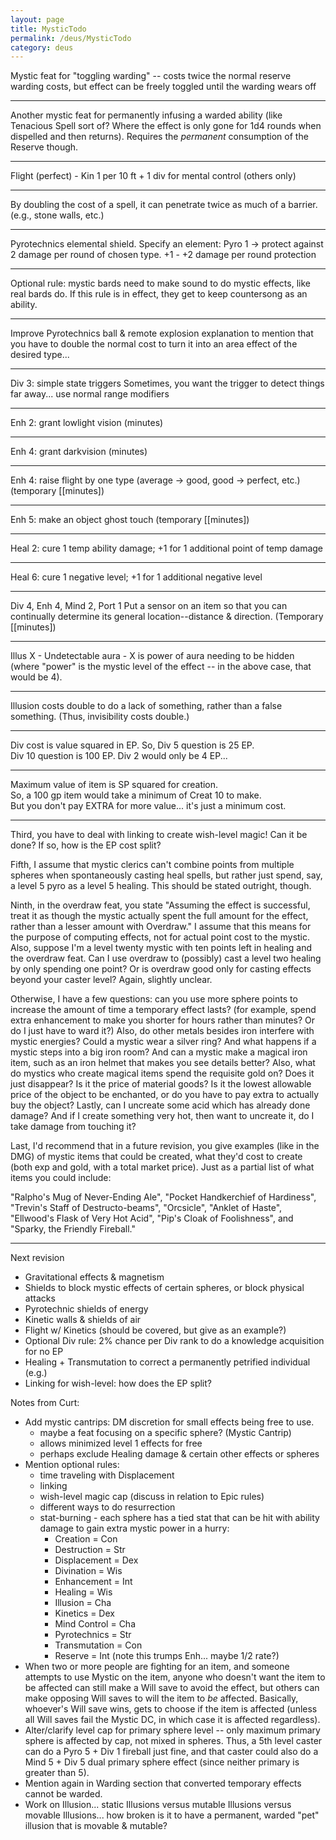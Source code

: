 ```yaml
---
layout: page
title: MysticTodo
permalink: /deus/MysticTodo
category: deus
---
```

Mystic feat for &quot;toggling warding&quot; -- costs twice the normal reserve warding costs, but effect can be freely toggled until the warding wears off

------

Another mystic feat for permanently infusing a warded ability (like Tenacious Spell sort of? Where the effect is only gone for 1d4 rounds when dispelled and then returns). Requires the *permanent* consumption of the Reserve though.

------

Flight (perfect) - Kin 1 per 10 ft + 1 div for mental control (others only)

------

By doubling the cost of a spell, it can penetrate twice as much of a barrier. (e.g., stone walls, etc.)

------

Pyrotechnics elemental shield.
Specify an element:
Pyro 1 -&gt; protect against 2 damage per round of chosen type.
+1 - +2 damage per round protection

------

Optional rule: mystic bards need to make sound to do mystic effects, like real bards do. If this rule is in effect, they get to keep countersong as an ability.

------

Improve Pyrotechnics ball &amp; remote explosion explanation to mention that you have to double the normal cost to turn it into an area effect of the desired type...

------

Div 3: simple state triggers
Sometimes, you want the trigger to detect things far away... use normal range modifiers

------

Enh 2: grant lowlight vision (minutes)

------

Enh 4: grant darkvision (minutes)

------

Enh 4: raise flight by one type (average -&gt; good, good -&gt; perfect, etc.) (temporary [[minutes])

------

Enh 5: make an object ghost touch (temporary [[minutes])

------

Heal 2: cure 1 temp ability damage; +1 for 1 additional point of temp damage

------

Heal 6: cure 1 negative level; +1 for 1 additional negative level

------

Div 4, Enh 4, Mind 2, Port 1
Put a sensor on an item so that you can continually determine its general location--distance &amp; direction. (Temporary [[minutes])

------

Illus X - Undetectable aura - X is power of aura needing to be hidden (where &quot;power&quot; is the mystic level of the effect -- in the above case, that would be 4).

------

Illusion costs double to do a lack of something, rather than a false something. (Thus, invisibility costs double.)

------

Div cost is value squared in EP.  So, Div 5 question is 25 EP.
<br>Div 10 question is 100 EP.  Div 2 would only be 4 EP...

------

Maximum value of item is SP squared for creation.
<br>So, a 100 gp item would take a minimum of Creat 10 to make.
<br>But you don't pay EXTRA for more value... it's just a minimum cost.

------

Third, you have to deal with linking to create wish-level magic!  Can it be
done?  If so, how is the EP cost split?

Fifth, I assume that mystic clerics can't combine points from multiple spheres
when spontaneously casting heal spells, but rather just spend, say, a level 5
pyro as a level 5 healing.  This should be stated outright, though.

Ninth, in the overdraw feat, you state &quot;Assuming the effect is successful, treat
it as though the mystic actually spent the full amount for the effect, rather
than a lesser amount with Overdraw.&quot;  I assume that this means for the purpose
of computing effects, not for actual point cost to the mystic.
Also, suppose I'm a level twenty mystic with ten points left in healing and
the overdraw feat.  Can I use overdraw to (possibly) cast a level two healing
by only spending one point?  Or is overdraw good only for casting effects
beyond your caster level?  Again, slightly unclear.

Otherwise, I have a few questions: can you use more sphere points to increase the
amount of time a temporary effect lasts? (for example, spend extra enhancement to
make you shorter for hours rather than minutes?  Or do I just have to ward it?)
Also, do other metals besides iron interfere with mystic energies?  Could a mystic
wear a silver ring?  And what happens if a mystic steps into a big iron room?  And
can a mystic make a magical iron item, such as an iron helmet that makes you see
details better?  Also, what do mystics who create magical items spend the requisite
gold on?  Does it just disappear?  Is it the price of material goods?  Is it the
lowest allowable price of the object to be enchanted, or do you have to pay extra to
actually buy the object?  Lastly, can I uncreate some acid which has already done
damage?  And if I create something very hot, then want to uncreate it, do I take
damage from touching it?

Last, I'd recommend that in a future revision, you give examples (like in the DMG)
of mystic items that could be created, what they'd cost to create (both exp and gold,
with a total market price).  Just as a partial list of what items you could include:

&quot;Ralpho's Mug of Never-Ending Ale&quot;, &quot;Pocket Handkerchief of Hardiness&quot;, &quot;Trevin's Staff of Destructo-beams&quot;, &quot;Orcsicle&quot;, &quot;Anklet of Haste&quot;, &quot;Ellwood's Flask of Very Hot Acid&quot;, &quot;Pip's Cloak of Foolishness&quot;, and &quot;Sparky, the Friendly Fireball.&quot;

------

Next revision
* Gravitational effects &amp; magnetism
* Shields to block mystic effects of certain spheres, or block physical attacks
* Pyrotechnic shields of energy
* Kinetic walls &amp; shields of air
* Flight w/ Kinetics (should be covered, but give as an example?)
* Optional Div rule: 2% chance per Div rank to do a knowledge acquisition for no EP
* Healing + Transmutation to correct a permanently petrified individual (e.g.)
* Linking for wish-level: how does the EP split?

Notes from Curt:
* Add mystic cantrips: DM discretion for small effects being free to use.
    * maybe a feat focusing on a specific sphere? (Mystic Cantrip)
    * allows minimized level 1 effects for free
    * perhaps exclude Healing damage &amp; certain other effects or spheres
* Mention optional rules:
    * time traveling with Displacement
    * linking
    * wish-level magic cap (discuss in relation to Epic rules)
    * different ways to do resurrection
    * stat-burning - each sphere has a tied stat that can be hit with ability damage to gain extra mystic power in a hurry:
        * Creation = Con
        * Destruction = Str
        * Displacement = Dex
        * Divination = Wis
        * Enhancement = Int
        * Healing = Wis
        * Illusion = Cha
        * Kinetics = Dex
        * Mind Control = Cha
        * Pyrotechnics = Str
        * Transmutation = Con
        * Reserve = Int (note this trumps Enh... maybe 1/2 rate?)
* When two or more people are fighting for an item, and someone attempts to use Mystic on the item, anyone who doesn't want the item to be affected can still make a Will save to avoid the effect, but others can make opposing Will saves to will the item to *be* affected.  Basically, whoever's Will save wins, gets to choose if the item is affected (unless all Will saves fail the Mystic DC, in which case it is affected regardless).
* Alter/clarify level cap for primary sphere level -- only maximum primary sphere is affected by cap, not mixed in spheres. Thus, a 5th level caster can do a Pyro 5 + Div 1 fireball just fine, and that caster could also do a Mind 5 + Div 5 dual primary sphere effect (since neither primary is greater than 5).
* Mention again in Warding section that converted temporary effects cannot be warded.
* Work on Illusion... static Illusions versus mutable Illusions versus movable Illusions... how broken is it to have a permanent, warded &quot;pet&quot; illusion that is movable &amp; mutable?
